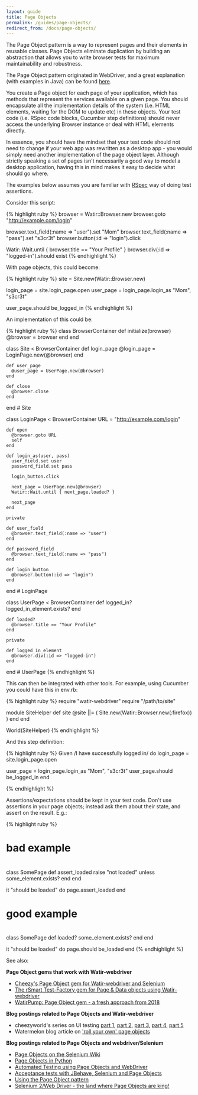 ```yaml
---
layout: guide
title: Page Objects
permalink: /guides/page-objects/
redirect_from: /docs/page-objects/
---
```


<!--- TODO: This code needs to be re-verified  --->

The Page Object pattern is a way to represent pages and their elements in reusable classes. 
Page Objects eliminate duplication by building an abstraction that allows you to write browser tests for 
maximum maintainability and robustness.

The Page Object pattern originated in WebDriver, and a great explanation (with examples in Java) 
can be found [here](https://github.com/SeleniumHQ/selenium/wiki/PageObjects).

You create a Page object for each page of your application, which has methods that represent the services 
available on a given page. You should encapsulate all the implementation details of the 
system (i.e. HTML elements, waiting for the DOM to update etc) in these objects. 
Your test code (i.e. RSpec code blocks, Cucumber step definitions) should never access the 
underlying Browser instance or deal with HTML elements directly.

In essence, you should have the mindset that your test code should not need to change if your 
web app was rewritten as a desktop app - you would simply need another implementation of the page 
object layer. Although strictly speaking a set of pages isn't necessarily a good way to model a 
desktop application, having this in mind makes it easy to decide what should go where.

The examples below assumes you are familiar with [RSpec](http://rspec.info/) way of doing test assertions.

Consider this script:

{% highlight ruby %}
  browser = Watir::Browser.new
  browser.goto "http://example.com/login"

  browser.text_field(:name => "user").set "Mom"
  browser.text_field(:name => "pass").set "s3cr3t"
  browser.button(:id => "login").click

  Watir::Wait.until { browser.title == "Your Profile" }
  browser.div(:id => "logged-in").should exist
{% endhighlight %}

With page objects, this could become:


{% highlight ruby %}
  site = Site.new(Watir::Browser.new)

  login_page = site.login_page.open
  user_page = login_page.login_as "Mom", "s3cr3t"

  user_page.should be_logged_in
{% endhighlight %}

An implementation of this could be:

{% highlight ruby %} 
  class BrowserContainer
    def initialize(browser)
      @browser = browser
    end
  end

  class Site < BrowserContainer
    def login_page
      @login_page = LoginPage.new(@browser)
    end

    def user_page
      @user_page = UserPage.new(@browser)
    end

    def close
      @browser.close
    end
  end # Site

  class LoginPage < BrowserContainer
    URL = "http://example.com/login"

    def open
      @browser.goto URL
      self
    end

    def login_as(user, pass)
      user_field.set user
      password_field.set pass

      login_button.click

      next_page = UserPage.new(@browser)
      Watir::Wait.until { next_page.loaded? }

      next_page
    end

    private

    def user_field
      @browser.text_field(:name => "user")
    end

    def password_field
      @browser.text_field(:name => "pass")
    end

    def login_button
      @browser.button(:id => "login")
    end
  end # LoginPage

  class UserPage < BrowserContainer
    def logged_in?
      logged_in_element.exists?
    end

    def loaded?
      @browser.title == "Your Profile"
    end

    private

    def logged_in_element
      @browser.div(:id => "logged-in")
    end
  end # UserPage
{% endhighlight %}

This can then be integrated with other tools. For example, using Cucumber you could have this in env.rb:

{% highlight ruby %} 
require "watir-webdriver"
require "/path/to/site"

module SiteHelper
  def site
    @site ||= (
      Site.new(Watir::Browser.new(:firefox))
    )
  end
end

World(SiteHelper)
{% endhighlight %}

And this step definition:

{% highlight ruby %} 
 Given /I have successfully logged in/ do
   login_page = site.login_page.open

   user_page = login_page.login_as "Mom", "s3cr3t"
   user_page.should be_logged_in
 end

{% endhighlight %}


Assertions/expectations should be kept in your test code. Don't use assertions
in your page objects; instead ask them about their state, and assert on the result. E.g.:

{% highlight ruby %} 

  #
  # bad example
  #

  class SomePage
    def assert_loaded
      raise "not loaded" unless some_element.exists?
    end
  end

  it "should be loaded" do
    page.assert_loaded
  end

  #
  # good example
  #

  class SomePage
    def loaded?
      some_element.exists?
    end
  end

  it "should be loaded" do
    page.should be_loaded
  end
{% endhighlight %}

See also:

**Page Object gems that work with Watir-webdriver**
* [Cheezy's Page Object gem for Watir-webdriver and Selenium](https://github.com/cheezy/page-object)
* [The rSmart Test-Factory gem for Page & Data objects using Watir-webdriver](https://github.com/rSmart/TestFactory)
* [WatirPump: Page Object gem - a fresh approach from 2018](https://github.com/bwilczek/watir_pump)

**Blog postings related to Page Objects and Watir-webdriver**
* cheezyworld's series on UI testing [part 1](http://www.cheezyworld.com/2010/11/09/ui-tests-not-brittle/), [part 2](http://www.cheezyworld.com/2010/11/13/ui-tests-part-two/), [part 3](http://www.cheezyworld.com/2010/11/19/ui-tests-introducing-a-simple-dsl/), [part 4](http://www.cheezyworld.com/2010/11/21/ui-tests-default-dat/), [part 5](http://www.cheezyworld.com/2010/12/16/ui-tests-putting-it-all-together/)
* Watermelon blog article on ['roll your own' page objects](http://watirmelon.com/2012/06/04/roll-your-own-page-objects/)

**Blog postings related to Page Objects and webdriver/Selenium**
* [Page Objects on the Selenium Wiki](https://github.com/SeleniumHQ/selenium/wiki/PageObjects)
* [Page Objects in Python](http://www.pragprog.com/magazines/2010-08/page-objects-in-python)
* [Automated Testing using Page Objects and WebDriver](http://www.peternewhook.com/2010/09/automated-testing-pageobjects-webdriver/)
* [Acceptance tests with JBehave, Selenium and Page Objects](http://blog.m.artins.net/acceptance-tests-with-jbehave-selenium-page-objects/)
* [Using the Page Object pattern](http://www.slideshare.net/dantebriones/using-the-page-object-pattern)
* [Selenium 2/Web Driver - the land where Page Objects are king!](http://www.wakaleo.com/blog/selenium-2-web-driver-the-land-where-page-objects-are-king)
